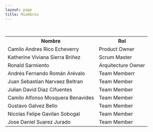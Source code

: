 ```yaml
---
layout: page
title: Miembros
---
```


<br>
 <table style="width:100%">
  <tr>
    <th>Nombre</th>
    <th>Rol</th>
  </tr>
  <tr>
    <td>Camilo Andres Rico Echeverry</td>
    <td>Product Owner</td>
  </tr>
  <tr>
    <td>Katherine Viviana Sierra Briñez</td>
    <td>Scrum Master</td>
  </tr>
  <tr>
    <td>Ronald Sarmiento</td>
    <td>Arquitecture Owner</td>
  </tr>
  <tr>
    <td>Andrés Fernando Román Arévalo</td>
    <td>Team Memberr</td>
  </tr>
  <tr>
    <td>Juan Sebastian Narvaez Beltran</td>
    <td>Team Member</td>
  </tr>
  <tr>
    <td>Julian David Diaz Cifuentes</td>
    <td>Team Member</td>
  </tr>
  <tr>
    <td>Camilo Alfonso Mosquera Benavides</td>
    <td>Team Member</td>
  </tr>
  <tr>
    <td>Gustavo Galvez Bello</td>
    <td>Team Member</td>
  </tr>
  <tr>
    <td>Nicolas Felipe Gavilan Sobogal</td>
    <td>Team Member</td>
  </tr>
  <tr>
    <td>Jose Daniel Suarez Jurado</td>
    <td>Team Member</td>
  </tr>

</table> 
